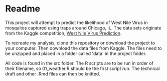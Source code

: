 # Readme

This project will attempt to predict the likelihood of West Nile Virus in mosquitos captured using traps around Chicago, IL. The data sets originate from the Kaggle competition, [West Nile Virus Prediction](https://www.kaggle.com/c/predict-west-nile-virus). 

To recreate my analysis, clone this repository or download the project to your computer. Then download the data files from Kaggle. The files need to be unzipped and placed in a folder called 'data' in the project folder. 

All code is found in the src folder. The R scripts are to be run in order of their filename, so 01_weather.R should be the first script run. The technical draft and other .Rmd files can then be knitted. 